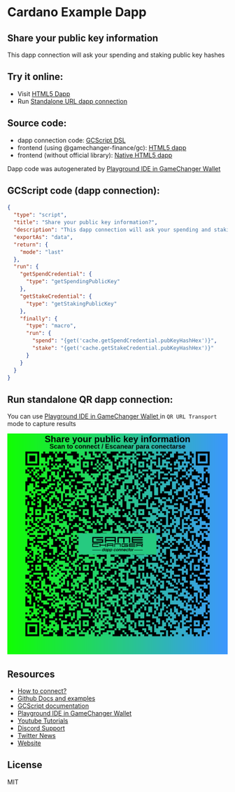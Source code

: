 
# Cardano Example Dapp

## **Share your public key information**

This dapp connection will ask your spending and staking public key hashes


## Try it online: 

-  Visit [HTML5 Dapp](https://gamechangerfinance.github.io/gamechanger.wallet/examples/Share%20your%20public%20key%20information.html)
-  Run [Standalone URL dapp connection](https://beta-wallet.gamechanger.finance/api/2/run/1-H4sIAAAAAAAAA3WQQWoDMQxFryK8SQolB-gmlG4C3RTSC6i2Eovx2MbW0AzD3L3yTFsS0nplf-k_fXkyMmYyT6bawlnMoxGW0ISjx0IwpqFAHj4CW-hoBI6nVHoUTnGvzY5Wnz7V8u65gsOcwaYYyTYZPjkEwNqtqJopOo5nwOigCnbtfsX3WD1VJdMlpyLPVbEOBVUpJEPRMZPpk2sJA1YxsxaGRT2THBv9pZCjKIyhqd_r_RR13Nsy7ZXG5m26pqB_TWvEG8-JI4YwXjX2aEsyv0mWJVWeFLDdWLSedvfpdrq2Eg-68YEum4dZAe1H6A_nbcR756znC6FNzx7LAQAA)

## Source code:

- dapp connection code: [GCScript DSL](Share%20your%20public%20key%20information.gcscript)
- frontend (using @gamechanger-finance/gc): [HTML5 dapp](Share%20your%20public%20key%20information.html)
- frontend (without official library): [Native HTML5 dapp](Share%20your%20public%20key%20information_nolib.html)

Dapp code was autogenerated by [Playground IDE in GameChanger Wallet ](https://beta-wallet.gamechanger.finance/playground)

## GCScript code (dapp connection):
```json
{
  "type": "script",
  "title": "Share your public key information?",
  "description": "This dapp connection will ask your spending and staking public key hashes",
  "exportAs": "data",
  "return": {
    "mode": "last"
  },
  "run": {
    "getSpendCredential": {
      "type": "getSpendingPublicKey"
    },
    "getStakeCredential": {
      "type": "getStakingPublicKey"
    },
    "finally": {
      "type": "macro",
      "run": {
        "spend": "{get('cache.getSpendCredential.pubKeyHashHex')}",
        "stake": "{get('cache.getStakeCredential.pubKeyHashHex')}"
      }
    }
  }
}
```

## Run standalone QR dapp connection: 

You can use [Playground IDE in GameChanger Wallet ](https://beta-wallet.gamechanger.finance/playground) in `QR URL Transport` mode to capture results

[![This GCScript/URL is too large! make it shorter uploading parts to GCFS. Unable to generate QR code](Share%20your%20public%20key%20information.png)](https://gamechangerfinance.github.io/gamechanger.wallet/examples/Share%20your%20public%20key%20information.png)

## Resources
- [How to connect?](https://www.npmjs.com/package/@gamechanger-finance/gc)
- [Github Docs and examples](https://github.com/GameChangerFinance/gamechanger.wallet/)
- [GCScript documentation](https://beta-wallet.gamechanger.finance/doc/api/v2/api.html)
- [Playground IDE in GameChanger Wallet ](https://beta-wallet.gamechanger.finance/playground)
- [Youtube Tutorials](https://www.youtube.com/@gamechanger.finance)
- [Discord Support](https://discord.gg/vpbfyRaDKG)
- [Twitter News](https://twitter.com/GameChangerOk)
- [Website](https://gamechanger.finance)

## License
MIT 
    
